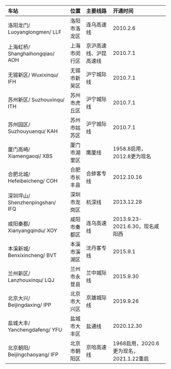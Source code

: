 | 车站 | 位置 | 主要线路 | 开通时间 |
| :- | :-: | :- | :- |
| 洛阳龙门/ Luoyanglongmen/ LLF | 洛阳市洛龙区 | 连乌高速线 | 2010.2.6 |
| 上海虹桥/ Shanghaihongqiao/ AOH | 上海市闵行区 | 京沪高速线、沪昆高速线 | 2010.7.1 |
| 无锡新区/ Wuxixinqu/ IFH | 无锡市新吴区 | 沪宁城际线 | 2010.7.1 |
| 苏州新区/ Suzhouxinqu/ ITH | 苏州市虎丘区 | 沪宁城际线 | 2010.7.1 |
| 苏州园区/ Suzhouyuanqu/ KAH | 苏州市姑苏区 | 沪宁城际线 | 2010.7.1 |
| 厦门高崎/ Xiamengaoqi/ XBS | 厦门市湖里区 | 鹰厦线 | 1958.8启用，2012.8更为现名 |
| 合肥北城/ Hefeibeicheng/ COH | 合肥市长丰县 | 合蚌客专线 | 2012.10.16 |
| 深圳坪山/ Shenzhenpingshan/ IFQ | 深圳市龙岗区 | 杭深线 | 2013.12.28 |
| 咸阳秦都/ Xianyangqindu/ XOY | 咸阳市秦都区 | 连乌高速线 | 2013.9.23-2021.6.30，现名咸阳西 |
| 本溪新城/ Benxixincheng/ BVT | 本溪市溪湖区 | 沈丹客专线 | 2015.9.1 |
| 兰州新区/ Lanzhouxinqu/ LQJ | 兰州市永登县 | 兰中城际线 | 2015.9.30 |
| 北京大兴/ Beijingdaxing/ IPP | 北京市大兴区 | 京雄城际线 | 2019.9.26 |
| 盐城大丰/ Yanchengdafeng/ YFU | 盐城市大丰区 | 盐通线 | 2020.12.30 |
| 北京朝阳/ Beijingchaoyang/ IFP | 北京市朝阳区 | 京哈高速线 | 1968启用，2020.6更为现名，2021.1.22重启 |
